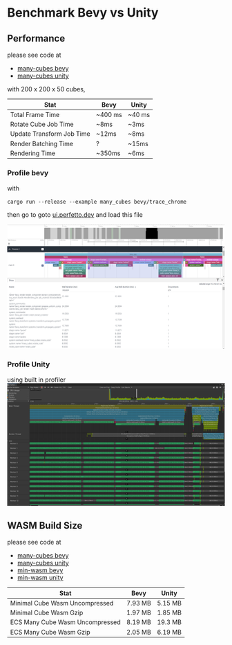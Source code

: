 # Benchmark Bevy vs Unity

## Performance

please see code at

- [many-cubes bevy](./examples/many_cubes.rs)
- [many-cubes unity](./benchmark/unity-many-cubes/)

with 200 x 200 x 50 cubes,

| Stat                      | Bevy    | Unity  |
| ------------------------- | ------- | ------ |
| Total Frame Time          | ~400 ms | ~40 ms |
| Rotate Cube Job Time      | ~8ms    | ~3ms   |
| Update Transform Job Time | ~12ms   | ~8ms   |
| Render Batching Time      | ?       | ~15ms  |
| Rendering Time            | ~350ms  | ~6ms   |

### Profile bevy

with

```
cargo run --release --example many_cubes bevy/trace_chrome
```

then go to goto [ui.perfetto.dev](https://ui.perfetto.dev/) and load this file

![](./imgs/profile_bevy.jpg)

### Profile Unity

using built in profiler
![](./imgs/profile_unity.jpg)

## WASM Build Size

please see code at

- [many-cubes bevy](./examples/many_cubes.rs)
- [many-cubes unity](./benchmark/unity-many-cubes/)
- [min-wasm bevy](./benchmark/bevy-min-wasm/)
- [min-wasm unity](./benchmark/unity-min-wasm/)

| Stat                            | Bevy    | Unity   |
| ------------------------------- | ------- | ------- |
| Minimal Cube Wasm Uncompressed  | 7.93 MB | 5.15 MB |
| Minimal Cube Wasm Gzip          | 1.97 MB | 1.85 MB |
| ECS Many Cube Wasm Uncompressed | 8.19 MB | 19.3 MB |
| ECS Many Cube Wasm Gzip         | 2.05 MB | 6.19 MB |
